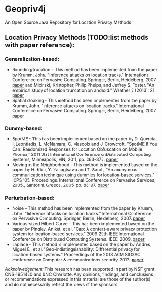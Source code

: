# Geopriv4j
An Open Source Java Repository for Location Privacy Methods

## Location Privacy Methods (TODO:list methods with paper reference):

### Generalization-based:
* Rounding/trucation - This method has been implemented from the paper by Krumm, John. "Inference attacks on location tracks." International Conference on Pervasive Computing. Springer, Berlin, Heidelberg, 2007 [paper](https://www.microsoft.com/en-us/research/wp-content/uploads/2016/12/inference-attack-refined02-distribute.pdf) and  Micinski, Kristopher, Philip Phelps, and Jeffrey S. Foster. "An empirical study of location truncation on android." Weather 2 (2013): 21. [paper](http://www.cs.tufts.edu/~jfoster/papers/most13.pdf)
* Spatial cloaking - This method has been implemented from the paper by Krumm, John. "Inference attacks on location tracks." International Conference on Pervasive Computing. Springer, Berlin, Heidelberg, 2007. [paper](https://www.microsoft.com/en-us/research/wp-content/uploads/2016/12/inference-attack-refined02-distribute.pdf)

### Dummy-based:
* SpotME - This has been implemented based on the paper by D. Quercia, I. Leontiadis, L. McNamara, C. Mascolo and J. Crowcroft, "SpotME If You Can: Randomized Responses for Location Obfuscation on Mobile Phones," 2011 31st International Conference onDistributed Computing Systems, Minneapolis, MN, 2011, pp. 363-372. [paper](https://ieeexplore.ieee.org/document/5961717)
* Moving in the Neighborhood - This method is implemented based on the paper by H. Kido, Y. Yanagisawa and T. Satoh, "An anonymous communication technique using dummies for location-based services," ICPS '05. Proceedings. International Conference on Pervasive Services, 2005., Santorini, Greece, 2005, pp. 88-97. [paper](https://ieeexplore.ieee.org/abstract/document/1506394)

### Perturbation-based:
* Noise - This method has been implemented from the paper by Krumm, John. "Inference attacks on location tracks." International Conference on Pervasive Computing. Springer, Berlin, Heidelberg, 2007. [paper](https://www.microsoft.com/en-us/research/wp-content/uploads/2016/12/inference-attack-refined02-distribute.pdf)
* Various-sized Hilbert Curve - This has been implemented based on the paper by Pingley, Aniket, et al. "Cap: A context-aware privacy protection system for location-based services." 2009 29th IEEE International Conference on Distributed Computing Systems. IEEE, 2009. [paper](https://www2.seas.gwu.edu/~nzhang10/cap/cap/Welcome_files/paper.pdf)
* Laplace - This method is implemented based on the paper by Andrés, Miguel E., et al.  "Geo-indistinguishability: Differential privacy for location-based systems." Proceedings of the 2013 ACM SIGSAC conference on Computer & communications security. 2013. [paper](http://www.lix.polytechnique.fr/~catuscia/papers/Geolocation/geo.pdf)


*Acknolwedgement:* This research has been supported in part by NSF grant CNS-1951430 and UNC Charlotte. Any opinions, findings, and conclusions or recommendations expressed in this material are those of the author(s) and do not necessarily reflect the views of the sponsors.
